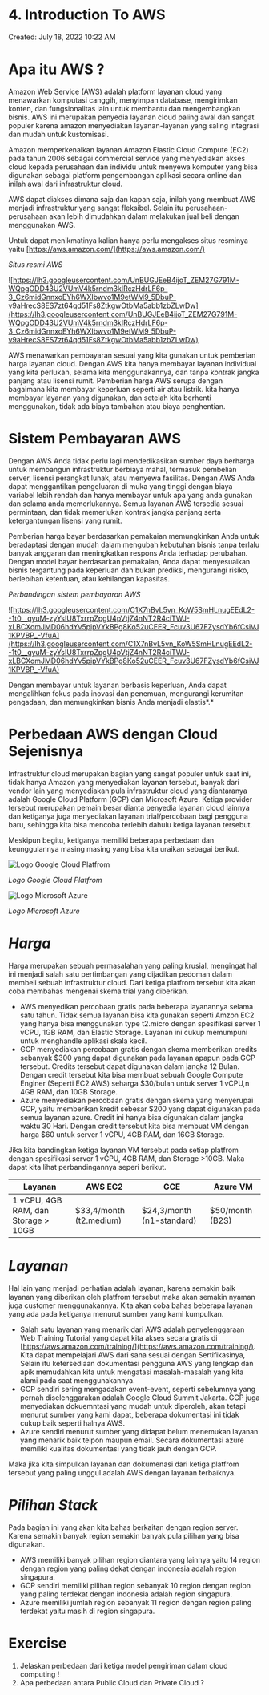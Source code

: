 # 4. Introduction To AWS

Created: July 18, 2022 10:22 AM

# **Apa itu AWS ?**

Amazon Web Service (AWS) adalah platform layanan cloud yang menawarkan komputasi canggih, menyimpan database, mengirimkan konten, dan fungsionalitas lain untuk membantu dan mengembangkan bisnis. AWS ini merupakan penyedia layanan cloud paling awal dan sangat populer karena amazon menyediakan layanan-layanan yang saling integrasi dan mudah untuk kustomisasi.

Amazon memperkenalkan layanan Amazon Elastic Cloud Compute (EC2) pada tahun 2006 sebagai commercial service yang menyediakan akses cloud kepada perusahaan dan individu untuk menyewa komputer yang bisa digunakan sebagai platform pengembangan aplikasi secara online dan inilah awal dari infrastruktur cloud.

AWS dapat diakses dimana saja dan kapan saja, inilah yang membuat AWS menjadi infrastruktur yang sangat fleksibel. Selain itu perusahaan-perusahaan akan lebih dimudahkan dalam melakukan jual beli dengan menggunakan AWS.

Untuk dapat menikmatinya kalian hanya perlu mengakses situs resminya yaitu [https://aws.amazon.com/](https://aws.amazon.com/)

*Situs resmi AWS*

![https://lh3.googleusercontent.com/UnBUGJEeB4ijoT_ZEM27G791M-WQpgODD43U2VUmV4k5rndm3kIRczHdrLF6p-3_Cz6midGnnxoEYh6WXIbwvo1M9etWM9_5DbuP-v9aHrecS8ES7zt64qd51Fs8ZtkgwOtbMa5abb1zbZLwDw](https://lh3.googleusercontent.com/UnBUGJEeB4ijoT_ZEM27G791M-WQpgODD43U2VUmV4k5rndm3kIRczHdrLF6p-3_Cz6midGnnxoEYh6WXIbwvo1M9etWM9_5DbuP-v9aHrecS8ES7zt64qd51Fs8ZtkgwOtbMa5abb1zbZLwDw)

AWS menawarkan pembayaran sesuai yang kita gunakan untuk pemberian harga layanan cloud. Dengan AWS kita hanya membayar layanan individual yang kita perlukan, selama kita menggunakannya, dan tanpa kontrak jangka panjang atau lisensi rumit. Pemberian harga AWS serupa dengan bagaimana kita membayar keperluan seperti air atau listrik. kita hanya membayar layanan yang digunakan, dan setelah kita berhenti menggunakan, tidak ada biaya tambahan atau biaya penghentian.

# **Sistem Pembayaran AWS**

Dengan AWS Anda tidak perlu lagi mendedikasikan sumber daya berharga untuk membangun infrastruktur berbiaya mahal, termasuk pembelian server, lisensi perangkat lunak, atau menyewa fasilitas. Dengan AWS Anda dapat menggantikan pengeluaran di muka yang tinggi dengan biaya variabel lebih rendah dan hanya membayar untuk apa yang anda gunakan dan selama anda memerlukannya. Semua layanan AWS tersedia sesuai permintaan, dan tidak memerlukan kontrak jangka panjang serta ketergantungan lisensi yang rumit.

Pemberian harga bayar berdasarkan pemakaian memungkinkan Anda untuk beradaptasi dengan mudah dalam mengubah kebutuhan bisnis tanpa terlalu banyak anggaran dan meningkatkan respons Anda terhadap perubahan. Dengan model bayar berdasarkan pemakaian, Anda dapat menyesuaikan bisnis tergantung pada keperluan dan bukan prediksi, mengurangi risiko, berlebihan ketentuan, atau kehilangan kapasitas.

*Perbandingan sistem pembayaran AWS*

![https://lh3.googleusercontent.com/C1X7nBvL5vn_KoW5SmHLnugEEdL2--1t0__qyuM-zyYsIU8TxrrpZpgU4pVtjZ4nNT2R4ciTWJ-xLBCXomJMD06hdYv5pipVYkBPg8Ko52uCEER_Fcuv3U67FZysdYb6fCsiVJ1KPVBP_-VfuA](https://lh3.googleusercontent.com/C1X7nBvL5vn_KoW5SmHLnugEEdL2--1t0__qyuM-zyYsIU8TxrrpZpgU4pVtjZ4nNT2R4ciTWJ-xLBCXomJMD06hdYv5pipVYkBPg8Ko52uCEER_Fcuv3U67FZysdYb6fCsiVJ1KPVBP_-VfuA)

Dengan membayar untuk layanan berbasis keperluan, Anda dapat mengalihkan fokus pada inovasi dan penemuan, mengurangi kerumitan pengadaan, dan memungkinkan bisnis Anda menjadi elastis*.*

# **Perbedaan AWS dengan Cloud Sejenisnya**

Infrastruktur cloud merupakan bagian yang sangat populer untuk saat ini, tidak hanya Amazon yang menyediakan layanan tersebut, banyak dari vendor lain yang menyediakan pula infrastruktur cloud yang diantaranya adalah Google Cloud Platform (GCP) dan Microsoft Azure. Ketiga provider tersebut merupakan pemain besar dianta penyedia layanan cloud lainnya dan ketiganya juga menyediakan layanan trial/percobaan bagi pengguna baru, sehingga kita bisa mencoba terlebih dahulu ketiga layanan tersebut.

Meskipun begitu, ketiganya memiliki beberapa perbedaan dan keunggulannya masing masing yang bisa kita uraikan sebagai berikut.

![*Logo Google Cloud Platfrom*](https://lh4.googleusercontent.com/DacKwNfhx37shI9ydiPntxX7pS2UUfcKeiY883C5GY7VnExPm9iXVPMRAQFqXcLOH07UOo_OcBJCkw0G_fxsLg8jgn6WgcFIYCbvxOtPHe1z-2qKMJzdJ5Z-Z2QXZoT4_rf4Wh__0NyXm5GIOg)

*Logo Google Cloud Platfrom*

![*Logo Microsoft Azure*](https://lh6.googleusercontent.com/DGFMr3QBPv2Dd7M8TxzT37jKxHKRhTTAyw-XmEOuikQujlLsQvHyrde0Nr4dXhOGTD5r09mrJip0RVSgrF2kQI_DbPb_tjacgoDn85xHyvopkUjYVyXWKdGTOFct81Se-7cIe-uVS0SyIN0CEQ)

*Logo Microsoft Azure*

# ***Harga***

Harga merupakan sebuah permasalahan yang paling krusial, mengingat hal ini menjadi salah satu pertimbangan yang dijadikan pedoman dalam membeli sebuah infrastruktur cloud. Dari ketiga platfrom tersebut kita akan coba membahas mengenai skema trial yang diberikan.

- AWS menyedikan percobaan gratis pada beberapa layanannya selama satu tahun. Tidak semua layanan bisa kita gunakan seperti Amzon EC2 yang hanya bisa menggunakan type t2.micro dengan spesifikasi server 1 vCPU, 1GB RAM, dan Elastic Storage. Layanan ini cukup memumpuni untuk menghandle aplikasi skala kecil.
- GCP menyediakan percobaan gratis dengan skema memberikan credits sebanyak $300 yang dapat digunakan pada layanan apapun pada GCP tersebut. Credits tersebut dapat digunakan dalam jangka 12 Bulan. Dengan credit tersebut kita bisa membuat sebuah Google Compute Enginer (Seperti EC2 AWS) seharga $30/bulan untuk server 1 vCPU,n 4GB RAM, dan 10GB Storage.
- Azure menyediakan percobaan gratis dengan skema yang menyerupai GCP, yaitu memberikan kredit sebesar $200 yang dapat digunakan pada semua layanan azure. Credit ini hanya bisa digunakan dalam jangka waktu 30 Hari. Dengan credit tersebut kita bisa membuat VM dengan harga $60 untuk server 1 vCPU, 4GB RAM, dan 16GB Storage.

Jika kita bandingkan ketiga layanan VM tersebut pada setiap platfrom dengan spesifikasi server 1 vCPU, 4GB RAM, dan Storage >10GB. Maka dapat kita lihat perbandingannya seperi berikut.

|Layanan                            |AWS EC2                |GCE                      |Azure VM       |
|-----------------------------------|-----------------------|-------------------------|---------------|
|1 vCPU, 4GB RAM, dan Storage > 10GB|$33,4/month (t2.medium)|$24,3/month (n1-standard)|$50/month (B2S)|

# ***Layanan***

Hal lain yang menjadi perhatian adalah layanan, karena semakin baik layanan yang diberikan oleh platfrom tersebut maka akan semakin nyaman juga customer menggunakannya. Kita akan coba bahas beberapa layanan  yang ada pada ketiganya menurut sumber yang kami kumpulkan.

- Salah satu layanan yang menarik dari AWS adalah penyelenggaraan Web Training Tutorial yang dapat kita akses secara gratis di [https://aws.amazon.com/training/](https://aws.amazon.com/training/). Kita dapat mempelajari AWS dari sana sesuai dengan Sertifikasinya, Selain itu ketersediaan dokumentasi pengguna AWS yang lengkap dan apik memudahkan kita untuk mengatasi masalah-masalah yang kita alami pada saat menggunakannya.
- GCP sendiri sering mengadakan event-event, seperti sebelumnya yang pernah diselenggarakan adalah Google Cloud Summit Jakarta. GCP juga menyediakan dokuemntasi yang mudah untuk diperoleh, akan tetapi menurut sumber yang kami dapat, beberapa dokumentasi ini tidak cukup baik seperti halnya AWS.
- Azure sendiri menurut sumber yang didapat belum menemukan layanan yang menarik baik telpon maupun email. Secara dokumentasi azure memiliki kualitas dokumentasi yang tidak jauh dengan GCP.

Maka jika kita simpulkan layanan dan dokumenasi dari ketiga platfrom tersebut yang paling unggul adalah AWS dengan layanan terbaiknya.

# ***Pilihan Stack***

Pada bagian ini yang akan kita bahas berkaitan dengan region server. Karena semakin banyak region semakin banyak pula pilihan yang bisa digunakan.

- AWS memiliki banyak pilihan region diantara yang lainnya yaitu 14 region dengan region yang paling dekat dengan indonesia adalah region singapura.
- GCP sendiri memiliki pilihan region sebanyak 10 region dengan region yang paling terdekat dengan indonesia adalah region singapura.
- Azure memiliki jumlah region sebanyak 11 region dengan region paling terdekat yaitu masih di region singapura.

# **Exercise**

1. Jelaskan perbedaan dari ketiga model pengiriman dalam cloud computing !
2. Apa perbedaan antara Public Cloud dan Private Cloud ?